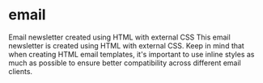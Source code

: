 # email
Email newsletter created using HTML with external CSS
This email newsletter is created using HTML with external CSS. Keep in mind that when creating HTML email templates, it's important to use inline styles as much as possible to ensure better compatibility across different email clients.
